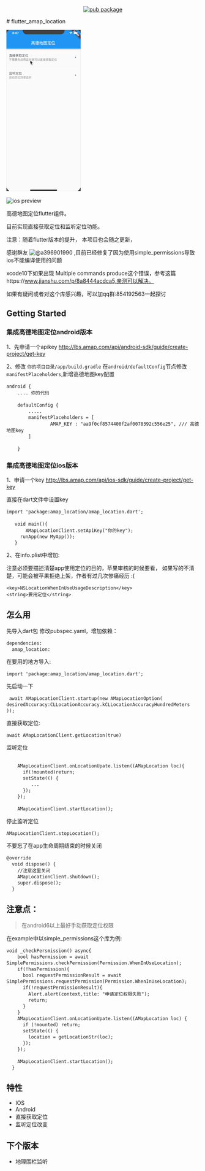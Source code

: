 
<p align="center">
    <a href="https://pub.dartlang.org/packages/amap_location">
        <img src="https://img.shields.io/pub/v/amap_location.svg" alt="pub package" />
    </a>
</p>
# flutter_amap_location


![android preview](https://github.com/jzoom/images/raw/master/location1.gif)

![ios preview](https://github.com/jzoom/images/raw/master/location2.gif)

高德地图定位flutter组件。

目前实现直接获取定位和监听定位功能。

注意：随着flutter版本的提升， 本项目也会随之更新，


感谢群友 ![@a396901990](https://github.com/a396901990) ,目前已经修复了因为使用simple_permissions导致ios不能编译使用的问题

xcode10下如果出现 Multiple commands produce这个错误，参考这篇https://www.jianshu.com/p/8a8444acdca5,亲测可以解决。


如果有疑问或者对这个库感兴趣，可以加qq群:854192563一起探讨


## Getting Started

### 集成高德地图定位android版本

1、先申请一个apikey
http://lbs.amap.com/api/android-sdk/guide/create-project/get-key

2、修改 `你的项目目录/app/build.gradle`
在`android/defaultConfig`节点修改`manifestPlaceholders`,新增高德地图key配置

```
android {
    .... 你的代码

    defaultConfig {
        .....
        manifestPlaceholders = [
                AMAP_KEY : "aa9f0cf8574400f2af0078392c556e25", /// 高德地图key
        ]

    }

```


### 集成高德地图定位ios版本

1、申请一个key
http://lbs.amap.com/api/ios-sdk/guide/create-project/get-key

直接在dart文件中设置key

```
import 'package:amap_location/amap_location.dart';
   
   void main(){     
       AMapLocationClient.setApiKey("你的key");
     runApp(new MyApp());
   }
```

2、在info.plist中增加:

注意必须要描述清楚app使用定位的目的，苹果审核的时候要看，
如果写的不清楚，可能会被苹果拒绝上架，作者有过几次惨痛经历 :(

```
<key>NSLocationWhenInUseUsageDescription</key>
<string>要用定位</string>
```


## 怎么用

先导入dart包
修改pubspec.yaml，增加依赖：

```
dependencies:
  amap_location: 
```


在要用的地方导入:

```
import 'package:amap_location/amap_location.dart';
```

先启动一下

```
 await AMapLocationClient.startup(new AMapLocationOption( desiredAccuracy:CLLocationAccuracy.kCLLocationAccuracyHundredMeters  ));

```

直接获取定位:

```
await AMapLocationClient.getLocation(true)
```
监听定位

```

    AMapLocationClient.onLocationUpate.listen((AMapLocation loc){
      if(!mounted)return;
      setState(() {
         ...
      });
    });

    AMapLocationClient.startLocation();

```
停止监听定位
```
AMapLocationClient.stopLocation();

```

不要忘了在app生命周期结束的时候关闭
```
@override
  void dispose() {
    //注意这里关闭
    AMapLocationClient.shutdown();
    super.dispose();
  }
```


## 注意点：

>在android6以上最好手动获取定位权限

在example中以simple_permissions这个库为例:

```
void _checkPersmission() async{
    bool hasPermission = await SimplePermissions.checkPermission(Permission.WhenInUseLocation);
    if(!hasPermission){
      bool requestPermissionResult = await SimplePermissions.requestPermission(Permission.WhenInUseLocation);
      if(!requestPermissionResult){
        Alert.alert(context,title: "申请定位权限失败");
        return;
      }
    }
    AMapLocationClient.onLocationUpate.listen((AMapLocation loc) {
      if (!mounted) return;
      setState(() {
        location = getLocationStr(loc);
      });
    });

    AMapLocationClient.startLocation();
  }
```




## 特性

* IOS
* Android
* 直接获取定位
* 监听定位改变


## 下个版本

* 地理围栏监听



